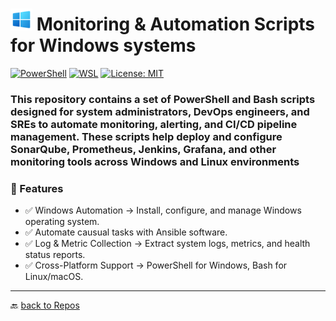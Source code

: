 
# <img src="../Assets/pics/icons8-windows-10-48.png" width="35" alt="WindowsAutomation"> Monitoring & Automation Scripts for Windows systems

[![PowerShell](https://custom-icon-badges.demolab.com/badge/.-PowerShell-blue.svg?style=flat&logo=powershell-core-eyecatch32&logoColor=white)](https://learn.microsoft.com/en-us/powershell/scripting/install/installing-powershell-on-windows?view=powershell-7.5)
[![WSL](https://img.shields.io/badge/WSL-Microsoft-blue?style=flat&logo=linux&logoColor=white&logoSize=auto&labelColor=4E9A06)](https://learn.microsoft.com/en-us/windows/wsl/about)
[![License: MIT](https://img.shields.io/badge/License-MIT-green.svg)](https://opensource.org/licenses/MIT)

### This repository contains a set of PowerShell and Bash scripts designed for system administrators, DevOps engineers, and SREs to automate monitoring, alerting, and CI/CD pipeline management. These scripts help deploy and configure SonarQube, Prometheus, Jenkins, Grafana, and other monitoring tools across Windows and Linux environments

### 🚀 Features

- ✅ Windows Automation → Install, configure, and manage Windows operating system.
- ✅ Automate causual tasks with Ansible software.
- ✅ Log & Metric Collection → Extract system logs, metrics, and health status reports.
- ✅ Cross-Platform Support → PowerShell for Windows, Bash for Linux/macOS.

---

🔙 [back to Repos](https://github.com/KR-Sew?tab=repositories)
